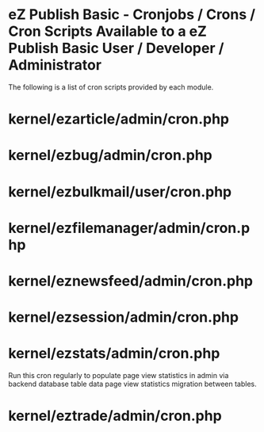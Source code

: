 # eZ Publish Basic - Cronjobs / Crons / Cron Scripts Available to a eZ Publish Basic User / Developer / Administrator

The following is a list of cron scripts provided by each module.

# kernel/ezarticle/admin/cron.php



# kernel/ezbug/admin/cron.php



# kernel/ezbulkmail/user/cron.php



# kernel/ezfilemanager/admin/cron.php



# kernel/eznewsfeed/admin/cron.php



# kernel/ezsession/admin/cron.php



# kernel/ezstats/admin/cron.php

Run this cron regularly to populate page view statistics in admin via backend database table data page view statistics migration between tables.

# kernel/eztrade/admin/cron.php